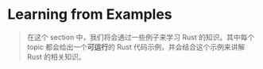 # Learning from Examples

> 在这个 section 中，我们将会通过一些例子来学习 Rust 的知识。其中每个 topic 都会给出一个**可运行**的 Rust 代码示例，并会结合这个示例来讲解 Rust 的相关知识。
